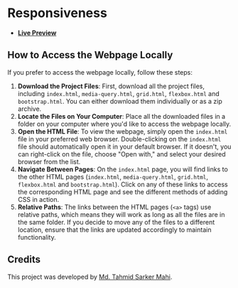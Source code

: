 # Responsiveness

- [**Live Preview**](https://tahmid-sarker-mahi.github.io/Full-Stack-Mastery/Front-End%20Development/CSS/Responsiveness/index.html)

## How to Access the Webpage Locally

If you prefer to access the webpage locally, follow these steps:

1. **Download the Project Files**: First, download all the project files, including `index.html`, `media-query.html`, `grid.html`, `flexbox.html` and `bootstrap.html`. You can either download them individually or as a zip archive.
2. **Locate the Files on Your Computer**: Place all the downloaded files in a folder on your computer where you'd like to access the webpage locally.
3. **Open the HTML File**: To view the webpage, simply open the `index.html` file in your preferred web browser. Double-clicking on the `index.html` file should automatically open it in your default browser. If it doesn't, you can right-click on the file, choose "Open with," and select your desired browser from the list.
4. **Navigate Between Pages**: On the `index.html` page, you will find links to the other HTML pages (`index.html`, `media-query.html`, `grid.html`, `flexbox.html` and `bootstrap.html`). Click on any of these links to access the corresponding HTML page and see the different methods of adding CSS in action.
5. **Relative Paths**: The links between the HTML pages (`<a>` tags) use relative paths, which means they will work as long as all the files are in the same folder. If you decide to move any of the files to a different location, ensure that the links are updated accordingly to maintain functionality.

## Credits

This project was developed by [Md. Tahmid Sarker Mahi](https://tahmid-sarker-mahi.github.io).
